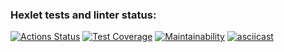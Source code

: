 ### Hexlet tests and linter status:
[![Actions Status](https://github.com/zhek111/python-project-lvl2/workflows/hexlet-check/badge.svg)](https://github.com/zhek111/python-project-lvl2/actions)
[![Test Coverage](https://api.codeclimate.com/v1/badges/1a45223aef835cb9435f/test_coverage)](https://codeclimate.com/github/zhek111/python-project-lvl2/test_coverage)
[![Maintainability](https://api.codeclimate.com/v1/badges/1a45223aef835cb9435f/maintainability)](https://codeclimate.com/github/zhek111/python-project-lvl2/maintainability)
[![asciicast](https://asciinema.org/a/or87MQezOLyZ5DtLMCJTGCG6H.svg)](https://asciinema.org/a/or87MQezOLyZ5DtLMCJTGCG6H)
